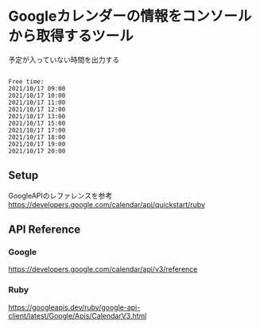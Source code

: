 # Googleカレンダーの情報をコンソールから取得するツール


予定が入っていない時間を出力する

```

Free time:
2021/10/17 09:00
2021/10/17 10:00
2021/10/17 11:00
2021/10/17 12:00
2021/10/17 13:00
2021/10/17 15:00
2021/10/17 17:00
2021/10/17 18:00
2021/10/17 19:00
2021/10/17 20:00

```


## Setup

GoogleAPIのレファレンスを参考
https://developers.google.com/calendar/api/quickstart/ruby


## API Reference


### Google

https://developers.google.com/calendar/api/v3/reference

### Ruby

https://googleapis.dev/ruby/google-api-client/latest/Google/Apis/CalendarV3.html



